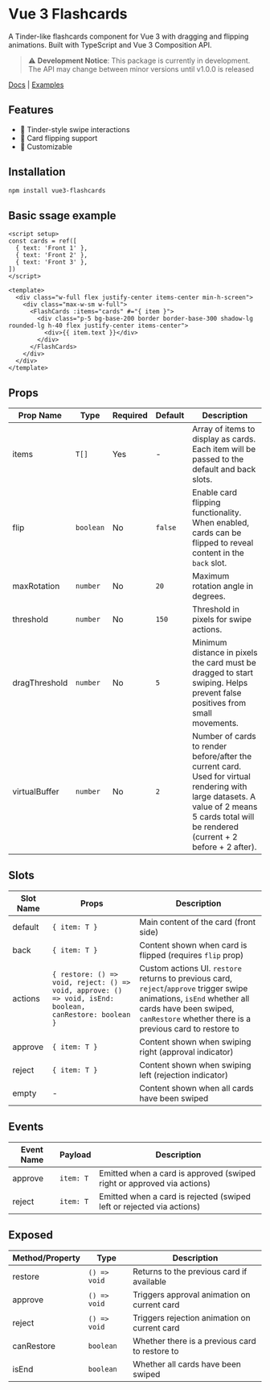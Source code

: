 # Vue 3 Flashcards

A Tinder-like flashcards component for Vue 3 with dragging and flipping animations. Built with TypeScript and Vue 3 Composition API.

> ⚠️ **Development Notice**: This package is currently in development. The API may change between minor versions until v1.0.0 is released

[Docs](https://vad1ym.github.io/vue3-flashcards) | [Examples](https://vad1ym.github.io/vue3-flashcards/examples)

## Features

- 🎯 Tinder-style swipe interactions
- 🔄 Card flipping support
- 🎨 Customizable

## Installation

```bash
npm install vue3-flashcards
```

## Basic ssage example

```vue
<script setup>
const cards = ref([
  { text: 'Front 1' },
  { text: 'Front 2' },
  { text: 'Front 3' },
])
</script>

<template>
  <div class="w-full flex justify-center items-center min-h-screen">
    <div class="max-w-sm w-full">
      <FlashCards :items="cards" #="{ item }">
        <div class="p-5 bg-base-200 border border-base-300 shadow-lg rounded-lg h-40 flex justify-center items-center">
          <div>{{ item.text }}</div>
        </div>
      </FlashCards>
    </div>
  </div>
</template>
```

## Props

| Prop Name | Type | Required | Default | Description |
|-----------|------|----------|---------|-------------|
| items | `T[]` | Yes | - | Array of items to display as cards. Each item will be passed to the default and back slots. |
| flip | `boolean` | No | `false` | Enable card flipping functionality. When enabled, cards can be flipped to reveal content in the `back` slot. |
| maxRotation | `number` | No | `20` | Maximum rotation angle in degrees. |
| threshold | `number` | No | `150` | Threshold in pixels for swipe actions. |
| dragThreshold | `number` | No | `5` | Minimum distance in pixels the card must be dragged to start swiping. Helps prevent false positives from small movements. |
| virtualBuffer | `number` | No | `2` | Number of cards to render before/after the current card. Used for virtual rendering with large datasets. A value of 2 means 5 cards total will be rendered (current + 2 before + 2 after). |

## Slots

| Slot Name | Props | Description |
|-----------|-------|-------------|
| default | `{ item: T }` | Main content of the card (front side) |
| back | `{ item: T }` | Content shown when card is flipped (requires `flip` prop) |
| actions | `{ restore: () => void, reject: () => void, approve: () => void, isEnd: boolean, canRestore: boolean }` | Custom actions UI. `restore` returns to previous card, `reject`/`approve` trigger swipe animations, `isEnd` whether all cards have been swiped, `canRestore` whether there is a previous card to restore to |
| approve | `{ item: T }` | Content shown when swiping right (approval indicator) |
| reject | `{ item: T }` | Content shown when swiping left (rejection indicator) |
| empty | - | Content shown when all cards have been swiped |

## Events

| Event Name | Payload | Description |
|------------|---------|-------------|
| approve | `item: T` | Emitted when a card is approved (swiped right or approved via actions) |
| reject | `item: T` | Emitted when a card is rejected (swiped left or rejected via actions) |

## Exposed
| Method/Property | Type | Description |
|----------------|------|-------------|
| restore | `() => void` | Returns to the previous card if available |
| approve | `() => void` | Triggers approval animation on current card |
| reject | `() => void` | Triggers rejection animation on current card |
| canRestore | `boolean` | Whether there is a previous card to restore to |
| isEnd | `boolean` | Whether all cards have been swiped |
